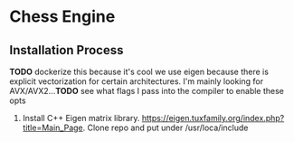 # Chess Engine

## Installation Process
**TODO** dockerize this because it's cool
we use eigen because there is explicit vectorization for
certain architectures. I'm mainly looking for AVX/AVX2...**TODO** see
what flags I pass into the compiler to enable these opts

1. Install C++ Eigen matrix library. https://eigen.tuxfamily.org/index.php?title=Main_Page. Clone repo and put under /usr/loca/include

